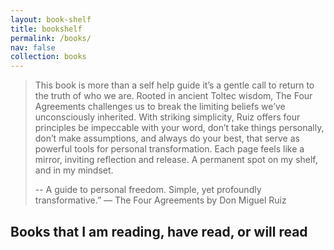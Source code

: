 ```yaml
---
layout: book-shelf
title: bookshelf
permalink: /books/
nav: false
collection: books
---
```


> This book is more than a self help guide it’s a gentle call to return to the truth of who we are. Rooted in ancient Toltec wisdom, The Four Agreements challenges us to break the limiting beliefs we’ve unconsciously inherited. With striking simplicity, Ruiz offers four principles be impeccable with your word, don’t take things personally, don’t make assumptions, and always do your best, that serve as powerful tools for personal transformation. Each page feels like a mirror, inviting reflection and release. A permanent spot on my shelf, and in my mindset.
>
> -- A guide to personal freedom. Simple, yet profoundly transformative.” — The Four Agreements by Don Miguel Ruiz

## Books that I am reading, have read, or will read
